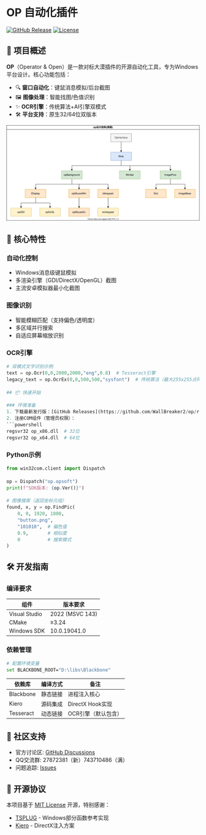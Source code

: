 
# OP 自动化插件

[![GitHub Release](https://img.shields.io/github/v/release/WallBreaker2/op?style=flat-square)](https://github.com/WallBreaker2/op/releases)
[![License](https://img.shields.io/badge/license-MIT-blue.svg)](LICENSE)

## 📖 项目概述

**OP**（Operator & Open）是一款对标大漠插件的开源自动化工具，专为Windows平台设计。核心功能包括：

- 🔍 **窗口自动化**：键鼠消息模拟/后台截图
- 🖼️ **图像处理**：智能找图/色值识别
- ✨ **OCR引擎**：传统算法+AI引擎双模式
- 🛠️ **平台支持**：原生32/64位双版本

![架构图](doc/class_struct.svg)

## 🚀 核心特性

### 自动化控制
- Windows消息级键鼠模拟
- 多渲染引擎（GDI/DirectX/OpenGL）截图
- 主流安卓模拟器最小化截图

### 图像识别
- 智能模糊匹配（支持偏色/透明度）
- 多区域并行搜索
- 自适应屏幕缩放识别

### OCR引擎
```python
# 双模式文字识别示例
text = op.Ocr(0,0,2000,2000,"eng",0.8)  # Tesseract引擎
legacy_text = op.OcrEx(0,0,500,500,"sysfont")  # 传统算法（最大255x255点阵）

## 📦 快速开始

### 环境准备
1. 下载最新发行版：[GitHub Releases](https://github.com/WallBreaker2/op/releases)
2. 注册COM组件（管理员权限）：
```powershell
regsvr32 op_x86.dll  # 32位
regsvr32 op_x64.dll  # 64位
```

### Python示例
```python
from win32com.client import Dispatch

op = Dispatch("op.opsoft")
print(f"SDK版本: {op.Ver()}")

# 图像搜索（返回坐标元组）
found, x, y = op.FindPic(
    0, 0, 1920, 1080,
    "button.png",
    "101010",  # 偏色值
    0.9,       # 相似度
    0          # 搜索模式
)
```

## 🛠️ 开发指南

### 编译要求
| 组件              | 版本要求          |
|-------------------|------------------|
| Visual Studio     | 2022 (MSVC 143)  |
| CMake             | ≥3.24            |
| Windows SDK       | 10.0.19041.0     |

### 依赖管理
```bash
# 配置环境变量
set BLACKBONE_ROOT="D:\libs\Blackbone"
```

| 依赖库            | 编译方式 | 备注                 |
|-------------------|----------|----------------------|
| Blackbone         | 静态链接 | 进程注入核心         |
| Kiero             | 源码集成 | DirectX Hook实现     |
| Tesseract         | 动态链接 | OCR引擎（默认包含）  |

## 💬 社区支持
- 官方讨论区: [GitHub Discussions](https://github.com/WallBreaker2/op/discussions)
- QQ交流群: 27872381（新）743710486（满）
- 问题追踪: [Issues](https://github.com/WallBreaker2/op/issues)

## 📜 开源协议
本项目基于 [MIT License](LICENSE) 开源，特别感谢：
- [TSPLUG](https://github.com/tcplugins/tsplug) - Windows部分函数参考实现
- [Kiero](https://github.com/Rebzzel/kiero) - DirectX注入方案
``` 
